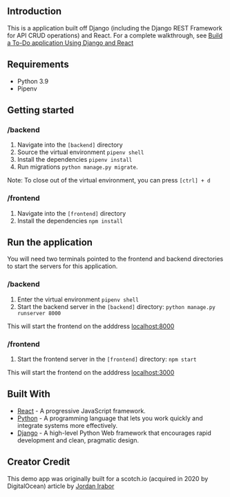 ## Introduction

This is a application built off Django (including the Django REST Framework for API CRUD operations) and React. For a complete walkthrough, see [Build a To-Do application Using Django and React](https://www.digitalocean.com/community/tutorials/build-a-to-do-application-using-django-and-react)

## Requirements

- Python 3.9
- Pipenv

## Getting started

### /backend
1. Navigate into the `[backend]` directory
2. Source the virtual environment `pipenv shell`
3. Install the dependencies `pipenv install`
4. Run migrations `python manage.py migrate`.

Note: To close out of the virtual environment, you can press `[ctrl] + d`

### /frontend
1. Navigate into the `[frontend]` directory
2. Install the dependencies `npm install`

## Run the application

You will need two terminals pointed to the frontend and backend directories to start the servers for this application.

### /backend
1. Enter the virtual environment `pipenv shell`
2. Start the backend server in the `[backend]` directory: `python manage.py runserver 8000`

This will start the frontend on the adddress [localhost:8000](http://localhost:8000)

### /frontend
1. Start the frontend server in the `[frontend]` directory: `npm start`

This will start the frontend on the adddress [localhost:3000](http://localhost:3000)

## Built With

- [React](https://reactjs.org) - A progressive JavaScript framework.
- [Python](https://www.python.org/) - A programming language that lets you work quickly and integrate systems more effectively.
- [Django](http://djangoproject.org/) - A high-level Python Web framework that encourages rapid development and clean, pragmatic design.

## Creator Credit

This demo app was originally built for a scotch.io (acquired in 2020 by DigitalOcean) article by [Jordan Irabor](https://github.com/Jordanirabor/django-todo-react)
